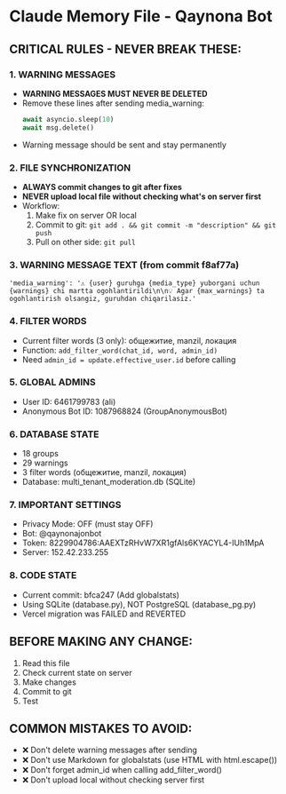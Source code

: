 # Claude Memory File - Qaynona Bot

## CRITICAL RULES - NEVER BREAK THESE:

### 1. WARNING MESSAGES
- **WARNING MESSAGES MUST NEVER BE DELETED**
- Remove these lines after sending media_warning:
  ```python
  await asyncio.sleep(10)
  await msg.delete()
  ```
- Warning message should be sent and stay permanently

### 2. FILE SYNCHRONIZATION
- **ALWAYS commit changes to git after fixes**
- **NEVER upload local file without checking what's on server first**
- Workflow:
  1. Make fix on server OR local
  2. Commit to git: `git add . && git commit -m "description" && git push`
  3. Pull on other side: `git pull`

### 3. WARNING MESSAGE TEXT (from commit f8af77a)
```
'media_warning': '⚠️ {user} guruhga {media_type} yuborgani uchun {warnings} chi martta ogohlantirildi\n\n💡 Agar {max_warnings} ta ogohlantirish olsangiz, guruhdan chiqarilasiz.'
```

### 4. FILTER WORDS
- Current filter words (3 only): общежитие, manzil, локация
- Function: `add_filter_word(chat_id, word, admin_id)`
- Need `admin_id = update.effective_user.id` before calling

### 5. GLOBAL ADMINS
- User ID: 6461799783 (ali)
- Anonymous Bot ID: 1087968824 (GroupAnonymousBot)

### 6. DATABASE STATE
- 18 groups
- 29 warnings
- 3 filter words (общежитие, manzil, локация)
- Database: multi_tenant_moderation.db (SQLite)

### 7. IMPORTANT SETTINGS
- Privacy Mode: OFF (must stay OFF)
- Bot: @qaynonajonbot
- Token: 8229904786:AAEXTzRHvW7XR1gfAls6KYACYL4-IUh1MpA
- Server: 152.42.233.255

### 8. CODE STATE
- Current commit: bfca247 (Add globalstats)
- Using SQLite (database.py), NOT PostgreSQL (database_pg.py)
- Vercel migration was FAILED and REVERTED

## BEFORE MAKING ANY CHANGE:
1. Read this file
2. Check current state on server
3. Make changes
4. Commit to git
5. Test

## COMMON MISTAKES TO AVOID:
- ❌ Don't delete warning messages after sending
- ❌ Don't use Markdown for globalstats (use HTML with html.escape())
- ❌ Don't forget admin_id when calling add_filter_word()
- ❌ Don't upload local without checking server first
